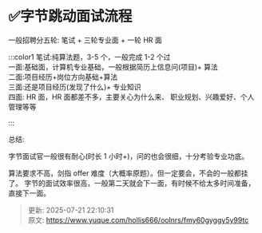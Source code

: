 # ✅字节跳动面试流程

一般招聘分五轮: 笔试 + 三轮专业面 + 一轮 HR 面 



:::color1
笔试:纯算法题，3-5 个，一般完成 1-2 个过  
一面:基础面，计算机专业基础，一般根据简历上信息问(项目)+ 算法  
二面:项目经历+岗位方向基础+算法  
三面:还是项目经历(发现了什么)+ 专业知识  
四面: HR 面，HR 面都差不多，主要关心为什么来、 职业规划、兴趣爱好、个人管理等等 

:::



总结: 

 						 						 					

字节面试官一般很有耐心(时长 1 小时+)，问的也会很细，十分考验专业功底。 



算法要求不高，剑指 offer 难度（大概率原题）。但一定要会，不会的一般都挂了。 字节的面试效率很高，一般第二天就会下一面，有时候不给太多时间准备，直接下一面。 

 			 		

 	 



> 更新: 2025-07-21 22:10:31  
> 原文: <https://www.yuque.com/hollis666/oolnrs/fmy60gyggy5y99tc>